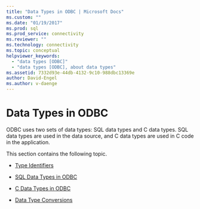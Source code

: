 ```yaml
---
title: "Data Types in ODBC | Microsoft Docs"
ms.custom: ""
ms.date: "01/19/2017"
ms.prod: sql
ms.prod_service: connectivity
ms.reviewer: ""
ms.technology: connectivity
ms.topic: conceptual
helpviewer_keywords: 
  - "data types [ODBC]"
  - "data types [ODBC], about data types"
ms.assetid: 7332d93e-44db-4132-9c10-988dbc13369e
author: David-Engel
ms.author: v-daenge
---
```

# Data Types in ODBC
ODBC uses two sets of data types: SQL data types and C data types. SQL data types are used in the data source, and C data types are used in C code in the application.  
  
 This section contains the following topic.  
  
-   [Type Identifiers](../../../odbc/reference/develop-app/type-identifiers.md)  
  
-   [SQL Data Types in ODBC](../../../odbc/reference/develop-app/sql-data-types-in-odbc.md)  
  
-   [C Data Types in ODBC](../../../odbc/reference/develop-app/c-data-types-in-odbc.md)  
  
-   [Data Type Conversions](../../../odbc/reference/develop-app/data-type-conversions.md)
